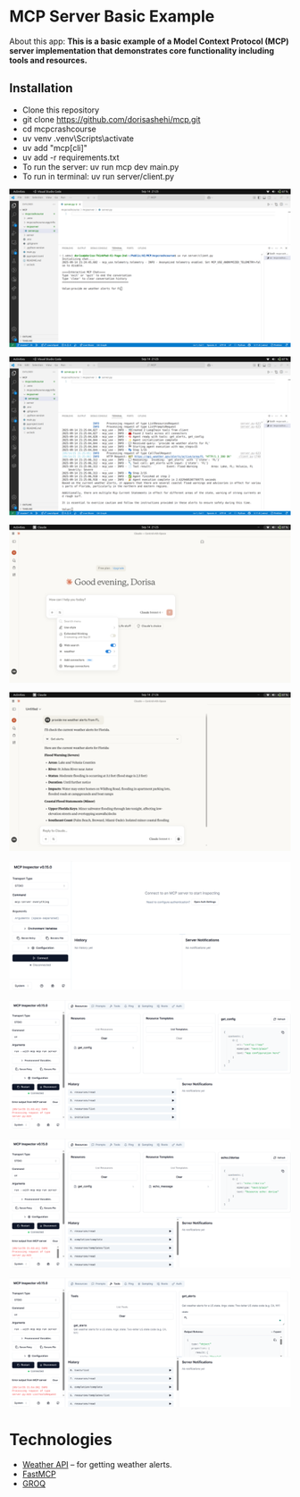# MCP Server Basic Example

About this app: **This is a basic example of a Model Context Protocol (MCP) server implementation that demonstrates core functionality including tools and resources.**

## Installation

- Clone this repository
- git clone https://github.com/dorisashehi/mcp.git
- cd mcpcrashcourse
- uv venv .venv\Scripts\activate
- uv add "mcp[cli]"
- uv add -r requirements.txt
- To run the server: uv run mcp dev main.py
- To run in terminal: uv run server/client.py

![alt text](https://github.com/dorisashehi/mcp/blob/main/images/terminal1.png?raw=true)

![alt text](https://github.com/dorisashehi/mcp/blob/main/images/Terminal2.png?raw=true)

![alt text](https://github.com/dorisashehi/mcp/blob/main/images/cloudedesktop.png?raw=true)

![alt text](https://github.com/dorisashehi/mcp/blob/main/images/cloudedesktop1.png?raw=true)

![alt text](https://github.com/dorisashehi/mcp/blob/main/images/mcp_instructor.png?raw=true)

![alt text](https://github.com/dorisashehi/mcp/blob/main/images/mcp_instructor_config.png?raw=true)

![alt text](https://github.com/dorisashehi/mcp/blob/main/images/mcp_instructor_resources.png?raw=true)

![alt text](https://github.com/dorisashehi/mcp/blob/main/images/mcp_instructor_tools.png?raw=true)

# Technologies

- [Weather API](https://api.weather.gov) – for getting weather alerts.
- [FastMCP](https://fastmcp.cloud/?utm_source=Google&utm_medium=CPC&utm_campaign=FastMCP&gad_source=1&gad_campaignid=22521620347&gbraid=0AAAAACeCpg_IUihfqX36EOxCis_y1q-jE&gclid=CjwKCAjwz5nGBhBBEiwA-W6XRNarptQDvdXaAn5QoCerWfaeZ1nIifIRyoTJl9ZvLTC51x5NguyRNhoC628QAvD_BwE)
- [GROQ](https://groq.com/)
